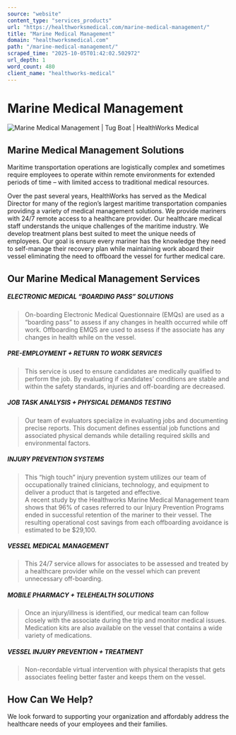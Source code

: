 ```yaml
---
source: "website"
content_type: "services_products"
url: "https://healthworksmedical.com/marine-medical-management/"
title: "Marine Medical Management"
domain: "healthworksmedical.com"
path: "/marine-medical-management/"
scraped_time: "2025-10-05T01:42:02.502972"
url_depth: 1
word_count: 480
client_name: "healthworks-medical"
---
```


# Marine Medical Management

![Marine Medical Management | Tug Boat | HealthWorks Medical](https://healthworksmedical.com/wp-content/uploads/2022/08/healthworks-marine-medical-management-tug.png "Marine Medical Management | Tug Boat | HealthWorks Medical")

## Marine Medical Management Solutions  
Maritime transportation operations are logistically complex and sometimes require employees to operate within remote environments for extended periods of time – with limited access to traditional medical resources.

Over the past several years, HealthWorks has served as the Medical Director for many of the region’s largest maritime transportation companies providing a variety of medical management solutions. We provide mariners with 24/7 remote access to a healthcare provider. Our healthcare medical staff understands the unique challenges of the maritime industry. We develop treatment plans best suited to meet the unique needs of employees. Our goal is ensure every mariner has the knowledge they need to self-manage their recovery plan while maintaining work aboard their vessel eliminating the need to offboard the vessel for further medical care.

## Our Marine Medical Management Services

##### ELECTRONIC MEDICAL “BOARDING PASS” SOLUTIONS
> On-boarding Electronic Medical Questionnaire (EMQs) are used as a  
> “boarding pass” to assess if any changes in health occurred while off work. Offboarding EMQS are used to assess if the associate has any changes in health while on the vessel.

##### PRE-EMPLOYMENT + RETURN TO WORK SERVICES
> This service is used to ensure candidates are medically qualified to perform the job. By evaluating if candidates’ conditions are stable and within the safety standards, injuries and off-boarding are decreased.

##### JOB TASK ANALYSIS + PHYSICAL DEMANDS TESTING
> Our team of evaluators specialize in evaluating jobs and documenting precise reports. This document defines essential job functions and associated physical demands while detailing required skills and environmental factors.

##### INJURY PREVENTION SYSTEMS
> This “high touch” injury prevention system utilizes our team of occupationally trained clinicians, technology, and equipment to deliver a product that is targeted and effective.  
> A recent study by the Healthworks Marine Medical Management team shows that 96% of cases referred to our Injury Prevention Programs ended in successful retention of the mariner to their vessel. The resulting operational cost savings from each offboarding avoidance is estimated to be $29,100.

##### VESSEL MEDICAL MANAGEMENT
> This 24/7 service allows for associates to be assessed and treated by a healthcare provider while on the vessel which can prevent unnecessary off-boarding.

##### MOBILE PHARMACY + TELEHEALTH SOLUTIONS
> Once an injury/illness is identified, our medical team can follow closely with the associate during the trip and monitor medical issues. Medication kits are also available on the vessel that contains a wide variety of medications.

##### VESSEL INJURY PREVENTION + TREATMENT
> Non-recordable virtual intervention with physical therapists that gets associates feeling better faster and keeps them on the vessel.

## How Can We Help?
We look forward to supporting your organization and affordably address the healthcare needs of your employees and their families.